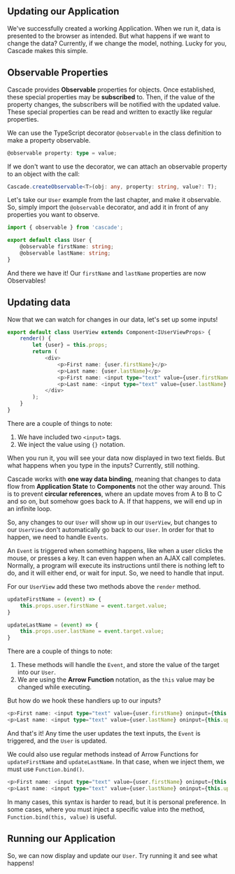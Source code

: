 ## Updating our Application

We've successfully created a working Application.  When we run it, data is presented to the browser as intended.  But what happens if we want to change the data?  Currently, if we change the model, nothing.  Lucky for you, Cascade makes this simple.

## Observable Properties

Cascade provides **Observable** properties for objects.  Once established, these special properties may be **subscribed** to.  Then, if the value of the property changes, the subscribers will be notified with the updated value.  These special properties can be read and written to exactly like regular properties.

We can use the TypeScript decorator `@observable` in the class definition to make a property observable.

```` Typescript
@observable property: type = value;
````
If we don't want to use the decorator, we can attach an observable property to an object with the call:

```` Typescript
Cascade.createObservable<T>(obj: any, property: string, value?: T);
````

Let's take our `User` example from the last chapter, and make it observable.  So, simply import the `@observable` decorator, and add it in front of any properties you want to observe.

```` TypeScript
import { observable } from 'cascade';

export default class User {
    @observable firstName: string;
    @observable lastName: string;
}
````

And there we have it!  Our `firstName` and `lastName` properties are now Observables!

## Updating data

Now that we can watch for changes in our data, let's set up some inputs!  

```` TypeScript
export default class UserView extends Component<IUserViewProps> {
    render() {
        let {user} = this.props;
        return (
            <div>
                <p>First name: {user.firstName}</p>
                <p>Last name: {user.lastName}</p>
                <p>First name: <input type="text" value={user.firstName} /></p>
                <p>Last name: <input type="text" value={user.lastName} /></p>
            </div>
        );
    }
}
````

There are a couple of things to note:

1. We have included two `<input>` tags.
2. We inject the value using `{}` notation.

When you run it, you will see your data now displayed in two text fields.  But what happens when you type in the inputs?  Currently, still nothing.

Cascade works with **one way data binding**, meaning that changes to data flow from **Application State** to **Components** not the other way around.  This is to prevent **circular references**, where an update moves from A to B to C and so on, but somehow goes back to A.  If that happens, we will end up in an infinite loop.

So, any changes to our `User` will show up in our `UserView`, but changes to our `UserView` don't automatically go back to our `User`.  In order for that to happen, we need to handle `Events`.

An `Event` is triggered when something happens, like when a user clicks the mouse, or presses a key.  It can even happen when an AJAX call completes.  Normally, a program will execute its instructions until there is nothing left to do, and it will either end, or wait for input.  So, we need to handle that input.

For our `UserView` add these two methods above the `render` method.

```` TypeScript
updateFirstName = (event) => {
    this.props.user.firstName = event.target.value;
}

updateLastName = (event) => {
    this.props.user.lastName = event.target.value;
}
````

There are a couple of things to note:

1. These methods will handle the `Event`, and store the value of the target into our `User`.
2. We are using the **Arrow Function** notation, as the `this` value may be changed while executing.

But how do we hook these handlers up to our inputs?

```` TypeScript
<p>First name: <input type="text" value={user.firstName} oninput={this.updateFirstName} /></p>
<p>Last name: <input type="text" value={user.lastName} oninput={this.updateLastName} /></p>
````

And that's it!  Any time the user updates the text inputs, the `Event` is triggered, and the `User` is updated.

We could also use regular methods instead of Arrow Functions for `updateFirstName` and `updateLastName`.  In that case, when we inject them, we must use `Function.bind()`.

```` TypeScript
<p>First name: <input type="text" value={user.firstName} oninput={this.updateFirstName.bind(this)} /></p>
<p>Last name: <input type="text" value={user.lastName} oninput={this.updateLastName.bind(this)} /></p>
````

In many cases, this syntax is harder to read, but it is personal preference.  In some cases, where you must inject a specific value into the method, `Function.bind(this, value)` is useful.

## Running our Application

So, we can now display and update our `User`.  Try running it and see what happens!
